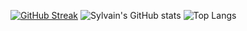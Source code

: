 [![GitHub Streak](https://github-readme-streak-stats.herokuapp.com?user=Sylvain-Valvassori&theme=react&hide_border=true&ring=FFFFFF)](https://git.io/streak-stats)
![Sylvain's GitHub stats](https://github-readme-stats.vercel.app/api?username=Sylvain-Valvassori&show_icons=true&theme=react)
![Top Langs](https://github-readme-stats.vercel.app/api/top-langs/?username=Sylvain-Valvassori&langs_count=10&theme=react)
